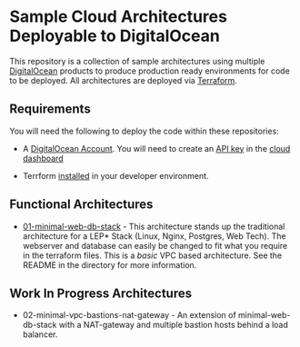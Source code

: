 # Sample Cloud Architectures Deployable to DigitalOcean
This repository is a collection of sample architectures using multiple 
[DigitalOcean](https://www.digitalocean.com/) products to produce production 
ready environments for code to be deployed. All architectures are deployed via
[Terraform](https://www.terraform.io/).

## Requirements
You will need the following to deploy the code within these repositories:

* A [DigitalOcean Account](https://cloud.digitalocean.com/projects). You will 
need to create an [API key](https://www.digitalocean.com/docs/apis-clis/api/create-personal-access-token/) in the [cloud dashboard](https://cloud.digitalocean.com/)

* Terrform [installed](https://www.terraform.io/downloads.html) in your 
developer environment. 

## Functional Architectures

* [01-minimal-web-db-stack](https://github.com/Zelgius/terraform-sample-digitalocean-architectures/tree/master/01-minimal-web-db-stack) - This architecture stands up the traditional architecture for a LEP* Stack 
(Linux, Nginx, Postgres, Web Tech). The webserver and database can easily be 
changed to fit what you require in the terraform files. This is a _basic_ VPC 
based architecture. See the README in the directory for more information.

## Work In Progress Architectures

* 02-minimal-vpc-bastions-nat-gateway - An extension of minimal-web-db-stack with
a NAT-gateway and multiple bastion hosts behind a load balancer.
